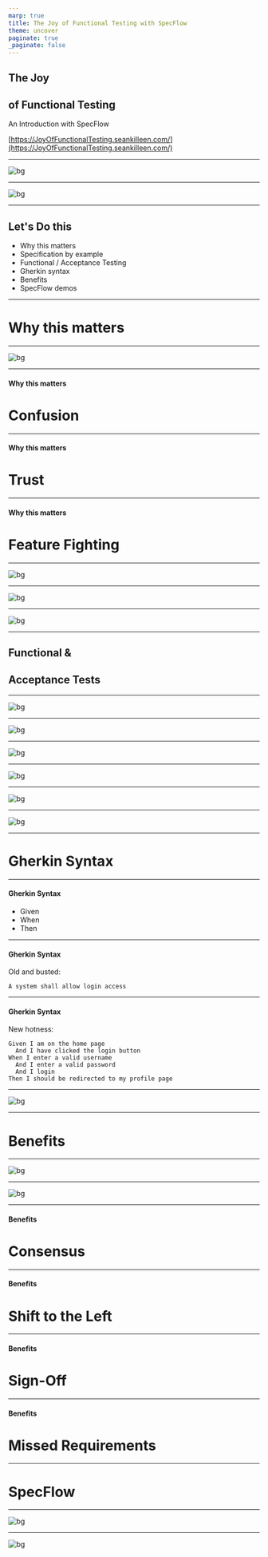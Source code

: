 ```yaml
---
marp: true
title: The Joy of Functional Testing with SpecFlow
theme: uncover
paginate: true
_paginate: false
---
```


## The Joy

## of Functional Testing

An Introduction with SpecFlow

[https://JoyOfFunctionalTesting.seankilleen.com/](https://JoyOfFunctionalTesting.seankilleen.com/)

---

<!-- TODO: Change -->
![bg](./images/CapTech_Logo_Tagline-White.png)

---

![bg](./images/dotNetFoundation.png)

---

<!-- <Split>

![](images/me.png)

<h3 class="less-bottom-margin"> Hi! I'm Sean.</h3>
<ul class="fa-ul">
    <li class="fa-li"><FontAwesomeIcon size="xs" icon ={faTwitter} listItem /> @sjkilleen</li>
    <li class="fa-li"><FontAwesomeIcon size="xs" icon ={faGithub} listItem />SeanKilleen</li>
    <li class="fa-li"><FontAwesomeIcon size="xs" icon ={faGlobe} listItem />SeanKilleen.com</li>
    <li class="fa-li"><FontAwesomeIcon size="xs" icon ={faBriefcase} listItem />CapTechConsulting.com</li>
</ul>

</Split>

--- -->

## Let's Do this

* Why this matters
* Specification by example
* Functional / Acceptance Testing
* Gherkin syntax
* Benefits
* SpecFlow demos

---

# Why this matters

---

![bg](./images/move-fast-break.png)

---

#### Why this matters

# Confusion

---

#### Why this matters

# Trust

---

#### Why this matters

# Feature Fighting

---

![bg](./images/roxbury.jpg)

---

![bg](./images/safety-harness.jpg)

---

![bg](./images/specbyexample-cover.jpg)

---

## Functional &amp;

## Acceptance Tests

---

![bg](./images/quadrants-before.png)

---

![bg](./images/quadrants-selection.png)

---

![bg](./images/unit-vs-int-1.gif)

---

![bg](./images/unit-vs-int-2.gif)

---

![bg](./images/unit-vs-int-3.gif)

---

![bg](./images/unit-vs-int-4.jpg)

---

# Gherkin Syntax

---

#### Gherkin Syntax

* Given
* When
* Then

---

#### Gherkin Syntax

Old and busted:

```
A system shall allow login access 
```

---

#### Gherkin Syntax

New hotness:

```
Given I am on the home page
  And I have clicked the login button
When I enter a valid username
  And I enter a valid password
  And I login
Then I should be redirected to my profile page
```

---

![bg](./images/gherkin-shoppingcart.png)

---

# Benefits

---

![bg](./images/examples-tests-requirements.png)

---

![bg](./images/atdd.png)

---

#### Benefits

# Consensus

---

#### Benefits

# Shift to the Left

---

#### Benefits

# Sign-Off

---

#### Benefits

# Missed Requirements

---

# SpecFlow

---

![bg](./images/glue-diagram.png)

---

![bg](./images/ship-launch-fail.gif)

<!-- <Split>

![](images/me.png)

<h3 class="less-bottom-margin">Thanks!</h3>
<ul class="fa-ul">
    <li class="fa-li"><FontAwesomeIcon size="xs" icon ={faTwitter} listItem /> @sjkilleen</li>
    <li class="fa-li"><FontAwesomeIcon size="xs" icon ={faGithub} listItem />SeanKilleen</li>
    <li class="fa-li"><FontAwesomeIcon size="xs" icon ={faGlobe} listItem />SeanKilleen.com</li>
    <li class="fa-li"><FontAwesomeIcon size="xs" icon ={faBriefcase} listItem />CapTechConsulting.com</li>
</ul>

</Split> -->
